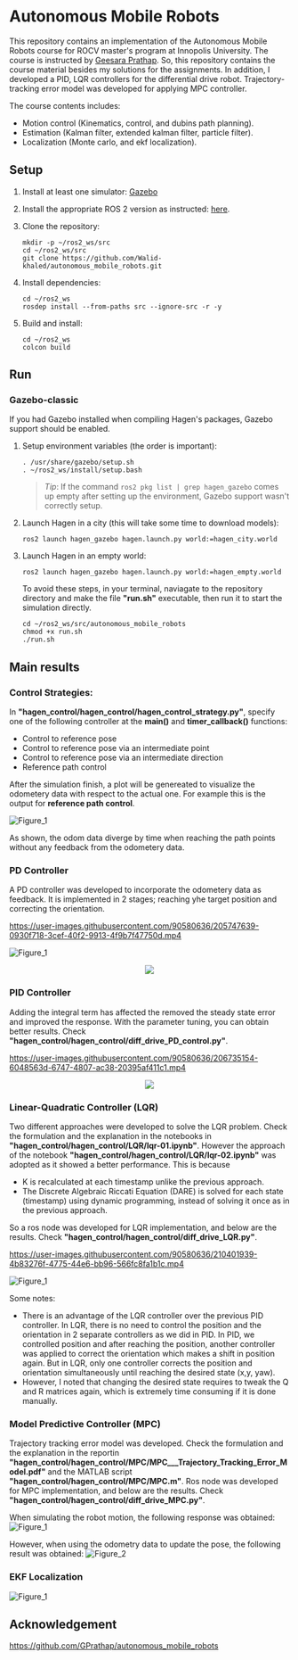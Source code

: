 # Autonomous Mobile Robots

This repository contains an implementation of the Autonomous Mobile Robots course for ROCV master's program at Innopolis University. The course is instructed by [Geesara Prathap](https://github.com/GPrathap). So, this repository contains the course material besides my solutions for the assignments. In addition, I developed a PID, LQR controllers for the differential drive robot. Trajectory-tracking error model was developed for applying MPC controller.

The course contents includes:
- Motion control (Kinematics, control, and dubins path planning).
- Estimation (Kalman filter, extended kalman filter, particle filter).
- Localization (Monte carlo, and ekf localization).

## Setup

1. Install at least one simulator:
   [Gazebo](http://gazebosim.org/tutorials?cat=install) 

2. Install the appropriate ROS 2 version as instructed:
   [here](https://index.ros.org/doc/ros2/Installation/Linux-Install-Debians/).

3. Clone the repository:
    
       mkdir -p ~/ros2_ws/src
       cd ~/ros2_ws/src
       git clone https://github.com/Walid-khaled/autonomous_mobile_robots.git

4. Install dependencies:

       cd ~/ros2_ws
       rosdep install --from-paths src --ignore-src -r -y

5. Build and install:

       cd ~/ros2_ws
       colcon build

## Run

### Gazebo-classic

If you had Gazebo installed when compiling Hagen's packages, Gazebo support should be enabled.

1. Setup environment variables (the order is important):

       . /usr/share/gazebo/setup.sh
       . ~/ros2_ws/install/setup.bash

   > *Tip*: If the command `ros2 pkg list | grep hagen_gazebo` comes up empty after setting up the environment, 
     Gazebo support wasn't correctly setup.

2. Launch Hagen in a city (this will take some time to download models):

       ros2 launch hagen_gazebo hagen.launch.py world:=hagen_city.world

3. Launch Hagen in an empty world:

       ros2 launch hagen_gazebo hagen.launch.py world:=hagen_empty.world
        
   To avoid these steps, in your terminal, naviagate to the repository directory and make the file **"run.sh"** executable, then run it to start the simulation directly.
    
       cd ~/ros2_ws/src/autonomous_mobile_robots
       chmod +x run.sh
       ./run.sh


## Main results

### Control Strategies:
In **"hagen_control/hagen_control/hagen_control_strategy.py"**, specify one of the following controller at the **main()** and **timer_callback()** functions:
- Control to reference pose
- Control to reference pose via an intermediate point
- Control to reference pose via an intermediate direction
- Reference path control

After the simulation finish, a plot will be genereated to visualize the odometery data with respect to the actual one. 
For example this is the output for **reference path control**.


![Figure_1](https://user-images.githubusercontent.com/90580636/205742442-8d85d9fe-d796-46a2-90dc-d46950d02255.png)
<!-- <p float="left">
    <img src="https://user-images.githubusercontent.com/90580636/205742442-8d85d9fe-d796-46a2-90dc-d46950d02255.png" width="600" height="450" />
</p> -->

As shown, the odom data diverge by time when reaching the path points without any feedback from the odometery data.

### PD Controller

A PD controller was developed to incorporate the odometery data as feedback. It is implemented in 2 stages; reaching yhe target position and correcting the orientation. 

https://user-images.githubusercontent.com/90580636/205747639-0930f718-3cef-40f2-9913-4f9b7f47750d.mp4

![Figure_1](https://user-images.githubusercontent.com/90580636/205747519-f6d9cff2-db78-448a-bbf1-0c6f8e797446.png)

<p align="center">
    <img src="https://user-images.githubusercontent.com/90580636/205748797-a46efa4d-4f1b-4f1b-a161-5048ac3e13c6.png"/>
</p>
 
### PID Controller

Adding the integral term has affected the removed the steady state error and improved the response. With the parameter tuning, you can obtain better results. Check **"hagen_control/hagen_control/diff_drive_PD_control.py"**.

https://user-images.githubusercontent.com/90580636/206735154-6048563d-6747-4807-ac38-20395af411c1.mp4

<p align="center">
    <img src="https://user-images.githubusercontent.com/90580636/206735209-ba78dfee-7d1d-4d6b-aa9d-0103e8b11dcf.png"/>
</p>

### Linear-Quadratic Controller (LQR)
Two different approaches were developed to solve the LQR problem. Check the formulation and the explanation in the notebooks in **"hagen_control/hagen_control/LQR/lqr-01.ipynb"**.
However the approach of the notebook **"hagen_control/hagen_control/LQR/lqr-02.ipynb"** was adopted as it showed a better performance. This is because 

- K is recalculated at each timestamp unlike the previous approach.
- The Discrete Algebraic Riccati Equation (DARE) is solved for each state (timestamp) using dynamic programming, instead of solving it once as in the previous approach.
    
So a ros node was developed for LQR implementation, and below are the results. Check **"hagen_control/hagen_control/diff_drive_LQR.py"**.

https://user-images.githubusercontent.com/90580636/210401939-4b83276f-4775-44e6-bb96-566fc8fa1b1c.mp4

![Figure_1](https://user-images.githubusercontent.com/90580636/210408071-8ee96c72-1bf6-4ef9-bd04-9a9fc999f658.png)

Some notes:
- There is an advantage of the LQR controller over the previous PID controller. In LQR, there is no need to control the position and the orientation in 2 separate controllers as we did in PID. In PID, we controlled position and after reaching the position, another controller was applied to correct the orientation which makes a shift in position again. But in LQR, only one controller corrects the position and orientation simultaneously until reaching the desired state (x,y, yaw).
- However, I noted that changing the desired state requires to tweak the Q and R matrices again, which is extremely time consuming if it is done manually.  
### Model Predictive Controller (MPC)
Trajectory tracking error model was developed. Check the formulation and the explanation in the reportin **"hagen_control/hagen_control/MPC/MPC___Trajectory_Tracking_Error_Model.pdf"** and the MATLAB script **"hagen_control/hagen_control/MPC/MPC.m"**.
Ros node was developed for MPC implementation, and below are the results. Check **"hagen_control/hagen_control/diff_drive_MPC.py"**.

When simulating the robot motion, the following response was obtained:
![Figure_1](https://user-images.githubusercontent.com/90580636/221671016-8aa50393-030c-4531-b38f-202a48c66991.png)

However, when using the odometry data to update the pose, the following result was obtained:
![Figure_2](https://user-images.githubusercontent.com/90580636/221671177-81a6d8b3-5eb6-41ea-b3e0-b69e53aecd96.png)

### EKF Localization

![Figure_1](https://user-images.githubusercontent.com/90580636/205748556-8123b8fe-563d-4638-9a0a-b209e3661b0b.png)

## Acknowledgement

https://github.com/GPrathap/autonomous_mobile_robots
